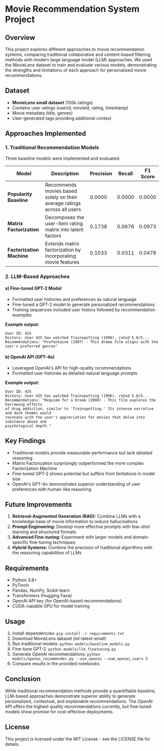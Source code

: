 # Movie Recommendation System Project

## Overview
This project explores different approaches to movie recommendation systems, comparing traditional collaborative and content-based filtering methods with modern large language model (LLM) approaches. We used the MovieLens dataset to train and evaluate various models, demonstrating the strengths and limitations of each approach for personalized movie recommendations.

## Dataset
- **MovieLens small dataset** (100k ratings)
- Contains user ratings (userId, movieId, rating, timestamp)
- Movie metadata (title, genres)
- User-generated tags providing additional context

## Approaches Implemented

### 1. Traditional Recommendation Models
Three baseline models were implemented and evaluated:

| Model | Description | Precision | Recall | F1 Score |
|-------|-------------|-----------|--------|----------|
| **Popularity Baseline** | Recommends movies based solely on their average ratings across all users | 0.0000 | 0.0000 | 0.0000 |
| **Matrix Factorization** | Decomposes the user-item rating matrix into latent factors | 0.1738 | 0.0676 | 0.0973 |
| **Factorization Machine** | Extends matrix factorization by incorporating movie features | 0.1033 | 0.0311 | 0.0478 |

### 2. LLM-Based Approaches

#### a) Fine-tuned GPT-2 Model
- Formatted user histories and preferences as natural language
- Fine-tuned a GPT-2 model to generate personalized recommendations
- Training sequences included user history followed by recommendation examples

**Example output:**
```
User ID: 425
History: User 425 has watched Trainspotting (1996), rated 5.0/5...
Recommendations: "Prefontaine (1997) - This drama film aligns with the user's preferred genres"
```

#### b) OpenAI API (GPT-4o)
- Leveraged OpenAI's API for high-quality recommendations
- Formatted user histories as detailed natural language prompts

**Example output:**
```
User ID: 425
History: User 425 has watched Trainspotting (1996), rated 5.0/5...
Recommendations: "Requiem for a Dream (2000) - This film explores the harrowing effects 
of drug addiction, similar to 'Trainspotting.' Its intense narrative and dark themes would 
resonate with the user's appreciation for movies that delve into substance abuse and 
psychological depth."
```

## Key Findings
- Traditional models provide measurable performance but lack detailed reasoning
- Matrix Factorization surprisingly outperformed the more complex Factorization Machine
- Fine-tuned GPT-2 shows potential but suffers from limitations in model size
- OpenAI's GPT-4o demonstrates superior understanding of user preferences with human-like reasoning

## Future Improvements
1. **Retrieval-Augmented Generation (RAG):** Combine LLMs with a knowledge base of movie information to reduce hallucinations
2. **Prompt Engineering:** Develop more effective prompts with few-shot learning and structured formats
3. **Advanced Fine-tuning:** Experiment with larger models and domain-specific fine-tuning techniques
4. **Hybrid Systems:** Combine the precision of traditional algorithms with the reasoning capabilities of LLMs

## Requirements
- Python 3.8+
- PyTorch
- Pandas, NumPy, Scikit-learn
- Transformers (Hugging Face)
- OpenAI API key (for OpenAI-based recommendations)
- CUDA-capable GPU for model training

## Usage
1. Install dependencies: `pip install -r requirements.txt`
2. Download MovieLens dataset (ml-latest-small)
3. Run traditional models: `python models/baseline_models.py`
4. Fine-tune GPT-2: `python models/llm_finetuning.py`
5. Generate OpenAI recommendations: `python models/openai_recommender.py --use_openai --num_openai_users 5`
6. Compare results in the provided notebooks

## Conclusion
While traditional recommendation methods provide a quantifiable baseline, LLM-based approaches demonstrate superior ability to generate personalized, contextual, and explainable recommendations. The OpenAI API offers the highest quality recommendations currently, but fine-tuned models show promise for cost-effective deployments.


## License
This project is licensed under the MIT License - see the LICENSE file for details.